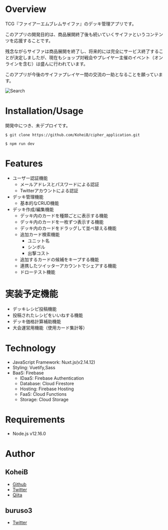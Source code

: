 # Overview
TCG『ファイアーエムブレムサイファ』のデッキ管理アプリです。

このアプリの開発目的は、商品展開終了後も続いていくサイファというコンテンツを応援することです。

残念ながらサイファは商品展開を終了し、将来的には完全にサービス終了することが決定しましたが、現在もショップ対戦会やプレイヤー主催のイベント（オンラインを含む）は盛んに行われています。

このアプリが今後のサイファプレイヤー間の交流の一助となることを願っています。

![Search](https://user-images.githubusercontent.com/60537225/108236289-1532ac00-718a-11eb-9522-d0af1ee1baa8.gif)

# Installation/Usage
開発中につき、未デプロイです。

`$ git clone https://github.com/KoheiB/cipher_application.git`

`$ npm run dev`

# Features

- ユーザー認証機能
  - メールアドレスとパスワードによる認証
  - Twitterアカウントによる認証
- デッキ管理機能
  - 基本的なCRUD機能
- デッキ作成/編集機能
  - デッキ内のカードを種類ごとに表示する機能
  - デッキ内のカードを一枚ずつ表示する機能
  - デッキ内のカードをドラッグして並べ替える機能
  - 追加カード検索機能
    - ユニット名
    - シンボル
    - 出撃コスト
  - 追加するカードの候補をキープする機能
  - 連携したツイッターアカウントでシェアする機能
  - ドローテスト機能

# 実装予定機能

- デッキレシピ投稿機能
- 投稿されたレシピをいいねする機能
- デッキ価格計算補助機能
- 大会運営用機能（使用カード集計等）

# Technology

- JavaScript Framework: Nuxt.js(v2.14.12)
- Styling: Vuetify,Sass
- BaaS: Firebase
  - IDaaS: Firebase Authentication
  - Database: Cloud Firestore
  - Hosting: Firebase Hosting
  - FaaS: Cloud Functions
  - Storage: Cloud Storage

# Requirements
- Node.js v12.16.0

# Author
## KoheiB
- [Github](https://github.com/KoheiB)
- [Twitter](https://twitter.com/KoheiB1)
- [Qiita](https://qiita.com/kou74)
## buruso3
- [Twitter](https://twitter.com/buruso3)